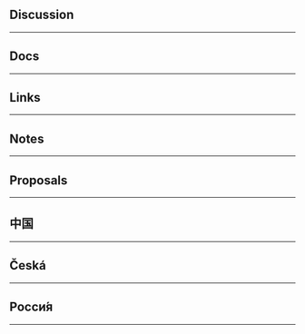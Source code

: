 ## Discussion
***

## Docs
***

## Links
***

## Notes
***

## Proposals
***

## 中国
***

## Česká
***

## Росси́я
***

